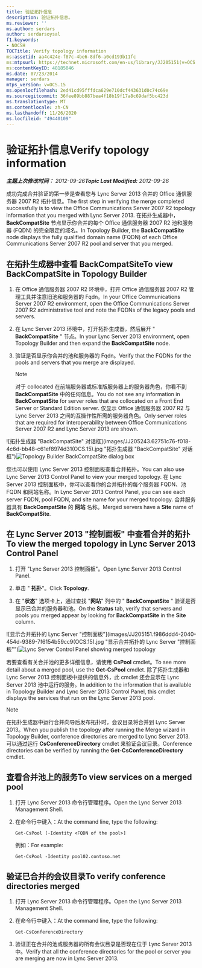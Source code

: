 ```yaml
---
title: 验证拓扑信息
description: 验证拓扑信息。
ms.reviewer: ''
ms.author: serdars
author: serdarsoysal
f1.keywords:
- NOCSH
TOCTitle: Verify topology information
ms:assetid: aa4c424e-f87c-4be6-8df6-a0cd193b11fc
ms:mtpsurl: https://technet.microsoft.com/en-us/library/JJ205151(v=OCS.15)
ms:contentKeyID: 48185046
ms.date: 07/23/2014
manager: serdars
mtps_version: v=OCS.15
ms.openlocfilehash: 2ed41cd95fffdca629e710dcf443631d0c74c69e
ms.sourcegitcommit: 36fee89bb887bea4f18b19f17a8c69daf5bc423d
ms.translationtype: MT
ms.contentlocale: zh-CN
ms.lasthandoff: 11/26/2020
ms.locfileid: "49440109"
---
```

# <a name="verify-topology-information"></a><span data-ttu-id="563e6-103">验证拓扑信息</span><span class="sxs-lookup"><span data-stu-id="563e6-103">Verify topology information</span></span>

<div data-xmlns="http://www.w3.org/1999/xhtml">

<div class="topic" data-xmlns="http://www.w3.org/1999/xhtml" data-msxsl="urn:schemas-microsoft-com:xslt" data-cs="https://msdn.microsoft.com/">

<div data-asp="https://msdn2.microsoft.com/asp">



</div>

<div id="mainSection">

<div id="mainBody"><span data-ttu-id="563e6-104">

<span> </span></span><span class="sxs-lookup"><span data-stu-id="563e6-104">

<span> </span></span></span>

<span data-ttu-id="563e6-105">_**主题上次修改时间：** 2012-09-26_</span><span class="sxs-lookup"><span data-stu-id="563e6-105">_**Topic Last Modified:** 2012-09-26_</span></span>

<span data-ttu-id="563e6-106">成功完成合并验证的第一步是查看您与 Lync Server 2013 合并的 Office 通信服务器 2007 R2 拓扑信息。</span><span class="sxs-lookup"><span data-stu-id="563e6-106">The first step in verifying the merge completed successfully is to view the Office Communications Server 2007 R2 topology information that you merged with Lync Server 2013.</span></span> <span data-ttu-id="563e6-107">在拓扑生成器中， **BackCompatSite** 节点显示你合并的每个 Office 通信服务器 2007 R2 池和服务器 (FQDN) 的完全限定的域名。</span><span class="sxs-lookup"><span data-stu-id="563e6-107">In Topology Builder, the **BackCompatSite** node displays the fully qualified domain name (FQDN) of each Office Communications Server 2007 R2 pool and server that you merged.</span></span>

<div>

## <a name="to-view-backcompatsite-in-topology-builder"></a><span data-ttu-id="563e6-108">在拓扑生成器中查看 BackCompatSite</span><span class="sxs-lookup"><span data-stu-id="563e6-108">To view BackCompatSite in Topology Builder</span></span>

1.  <span data-ttu-id="563e6-109">在 Office 通信服务器 2007 R2 环境中，打开 Office 通信服务器 2007 R2 管理工具并注意旧池和服务器的 Fqdn。</span><span class="sxs-lookup"><span data-stu-id="563e6-109">In your Office Communications Server 2007 R2 environment, open the Office Communications Server 2007 R2 administrative tool and note the FQDNs of the legacy pools and servers.</span></span>

2.  <span data-ttu-id="563e6-110">在 Lync Server 2013 环境中，打开拓扑生成器，然后展开 " **BackCompatSite** " 节点。</span><span class="sxs-lookup"><span data-stu-id="563e6-110">In your Lync Server 2013 environment, open Topology Builder and then expand the **BackCompatSite** node.</span></span>

3.  <span data-ttu-id="563e6-111">验证是否显示你合并的池和服务器的 Fqdn。</span><span class="sxs-lookup"><span data-stu-id="563e6-111">Verify that the FQDNs for the pools and servers that you merge are displayed.</span></span>
    
    <div>
    

    > [!NOTE]  
    > <span data-ttu-id="563e6-112">对于 collocated 在前端服务器或标准版服务器上的服务器角色，你看不到 <STRONG>BackCompatSite</STRONG> 中的任何信息。</span><span class="sxs-lookup"><span data-stu-id="563e6-112">You do not see any information in <STRONG>BackCompatSite</STRONG> for server roles that are collocated on a Front End Server or Standard Edition server.</span></span> <span data-ttu-id="563e6-113">仅显示 Office 通信服务器 2007 R2 与 Lync Server 2013 之间的互操作性所需的服务器角色。</span><span class="sxs-lookup"><span data-stu-id="563e6-113">Only server roles that are required for interoperability between Office Communications Server 2007 R2 and Lync Server 2013 are shown.</span></span>

    
    </div>

<span data-ttu-id="563e6-114">![拓扑生成器 "BackCompatSite" 对话框](images/JJ205243.62751c76-f018-4c6d-bb48-c61ef8974d31(OCS.15).jpg "拓扑生成器 "BackCompatSite" 对话框")</span><span class="sxs-lookup"><span data-stu-id="563e6-114">![Topology Builder BackCompatSite dialog box](images/JJ205243.62751c76-f018-4c6d-bb48-c61ef8974d31(OCS.15).jpg "Topology Builder BackCompatSite dialog box")</span></span>

<span data-ttu-id="563e6-115">您也可以使用 Lync Server 2013 控制面板查看合并拓扑。</span><span class="sxs-lookup"><span data-stu-id="563e6-115">You can also use Lync Server 2013 Control Panel to view your merged topology.</span></span> <span data-ttu-id="563e6-116">在 Lync Server 2013 控制面板中，你可以查看你的合并拓扑的每个服务器 FQDN、池 FQDN 和网站名称。</span><span class="sxs-lookup"><span data-stu-id="563e6-116">In Lync Server 2013 Control Panel, you can see each server FQDN, pool FQDN, and site name for your merged topology.</span></span> <span data-ttu-id="563e6-117">合并服务器具有 **BackCompatSite** 的 **网站** 名称。</span><span class="sxs-lookup"><span data-stu-id="563e6-117">Merged servers have a **Site** name of **BackCompatSite**.</span></span>

</div>

<div>

## <a name="to-view-the-merged-topology-in-lync-server-2013-control-panel"></a><span data-ttu-id="563e6-118">在 Lync Server 2013 "控制面板" 中查看合并的拓扑</span><span class="sxs-lookup"><span data-stu-id="563e6-118">To view the merged topology in Lync Server 2013 Control Panel</span></span>

1.  <span data-ttu-id="563e6-119">打开 "Lync Server 2013 控制面板"。</span><span class="sxs-lookup"><span data-stu-id="563e6-119">Open Lync Server 2013 Control Panel.</span></span>

2.  <span data-ttu-id="563e6-120">单击 " **拓扑**"。</span><span class="sxs-lookup"><span data-stu-id="563e6-120">Click **Topology**.</span></span>

3.  <span data-ttu-id="563e6-121">在 "**状态**" 选项卡上，通过查找 "**网站**" 列中的 " **BackCompatSite** " 验证是否显示已合并的服务器和池。</span><span class="sxs-lookup"><span data-stu-id="563e6-121">On the **Status** tab, verify that servers and pools you merged appear by looking for **BackCompatSite** in the **Site** column.</span></span>

<span data-ttu-id="563e6-122">![显示合并拓扑的 Lync Server "控制面板"](images/JJ205151.f986ddd4-2040-454d-9389-7f6154b59cc9(OCS.15).jpg "显示合并拓扑的 Lync Server "控制面板"")</span><span class="sxs-lookup"><span data-stu-id="563e6-122">![Lync Server Control Panel showing merged topology](images/JJ205151.f986ddd4-2040-454d-9389-7f6154b59cc9(OCS.15).jpg "Lync Server Control Panel showing merged topology")</span></span>

<span data-ttu-id="563e6-123">若要查看有关合并池的更多详细信息，请使用 **CsPool** cmdlet。</span><span class="sxs-lookup"><span data-stu-id="563e6-123">To see more detail about a merged pool, use the **Get-CsPool** cmdlet.</span></span> <span data-ttu-id="563e6-124">除了拓扑生成器和 Lync Server 2013 控制面板中提供的信息外，此 cmdlet 还会显示在 Lync Server 2013 池中运行的服务。</span><span class="sxs-lookup"><span data-stu-id="563e6-124">In addition to the information that is available in Topology Builder and Lync Server 2013 Control Panel, this cmdlet displays the services that run on the Lync Server 2013 pool.</span></span>

<div>


> [!NOTE]  
> <span data-ttu-id="563e6-125">在拓扑生成器中运行合并向导后发布拓扑时，会议目录将合并到 Lync Server 2013。</span><span class="sxs-lookup"><span data-stu-id="563e6-125">When you publish the topology after running the Merge wizard in Topology Builder, conference directories are merged to Lync Server 2013.</span></span> <span data-ttu-id="563e6-126">可以通过运行 <STRONG>CsConferenceDirectory</STRONG> cmdlet 来验证会议目录。</span><span class="sxs-lookup"><span data-stu-id="563e6-126">Conference directories can be verified by running the <STRONG>Get-CsConferenceDirectory</STRONG> cmdlet.</span></span>



</div>

</div>

<div>

## <a name="to-view-services-on-a-merged-pool"></a><span data-ttu-id="563e6-127">查看合并池上的服务</span><span class="sxs-lookup"><span data-stu-id="563e6-127">To view services on a merged pool</span></span>

1.  <span data-ttu-id="563e6-128">打开 Lync Server 2013 命令行管理程序。</span><span class="sxs-lookup"><span data-stu-id="563e6-128">Open the Lync Server 2013 Management Shell.</span></span>

2.  <span data-ttu-id="563e6-129">在命令行中键入：</span><span class="sxs-lookup"><span data-stu-id="563e6-129">At the command line, type the following:</span></span>
    
        Get-CsPool [-Identity <FQDN of the pool>]
    
    <span data-ttu-id="563e6-130">例如：</span><span class="sxs-lookup"><span data-stu-id="563e6-130">For example:</span></span>
    
        Get-CsPool -Identity pool02.contoso.net

</div>

<div>

## <a name="to-verify-conference-directories-merged"></a><span data-ttu-id="563e6-131">验证已合并的会议目录</span><span class="sxs-lookup"><span data-stu-id="563e6-131">To verify conference directories merged</span></span>

1.  <span data-ttu-id="563e6-132">打开 Lync Server 2013 命令行管理程序。</span><span class="sxs-lookup"><span data-stu-id="563e6-132">Open the Lync Server 2013 Management Shell.</span></span>

2.  <span data-ttu-id="563e6-133">在命令行中键入：</span><span class="sxs-lookup"><span data-stu-id="563e6-133">At the command line, type the following:</span></span>
    
        Get-CsConferenceDirectory

3.  <span data-ttu-id="563e6-134">验证正在合并的池或服务器的所有会议目录是否现在位于 Lync Server 2013 中。</span><span class="sxs-lookup"><span data-stu-id="563e6-134">Verify that all the conference directories for the pool or server you are merging are now in Lync Server 2013.</span></span>

<span data-ttu-id="563e6-135"></div>

</div>

<span> </span>

</div>

</div>

</span><span class="sxs-lookup"><span data-stu-id="563e6-135"></div>

</div>

<span> </span>

</div>

</div>

</span></span></div>

